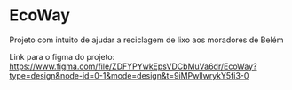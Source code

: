 # EcoWay
Projeto com intuito de ajudar a reciclagem de lixo aos moradores de Belém

Link para o figma do projeto:
https://www.figma.com/file/ZDFYPYwkEpsVDCbMuVa6dr/EcoWay?type=design&node-id=0-1&mode=design&t=9iMPwllwrykY5fi3-0
